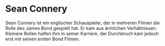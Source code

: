 # Sean Connery
Sean Connery ist ein englischer Schauspieler, der in mehreren Filmen die Rolle des James Bond gespielt hat.
Er kam aus ärmlichen Verhältnissen. Kleinere Rollen halfen ihm in seiner Karriere, der Durchbruch kam jedoch erst mit seinen ersten Bond Filmen.

